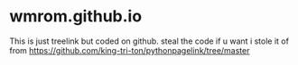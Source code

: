 # wmrom.github.io
This is just treelink but coded on github. 
steal the code if u want i stole it of from https://github.com/king-tri-ton/pythonpagelink/tree/master
